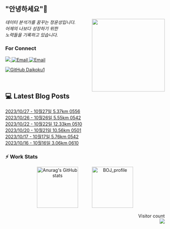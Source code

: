 
<h2> "안녕하세요"👋 </h2>
<img align='right' src="https://user-images.githubusercontent.com/50973778/144942576-b2f10b31-e628-43e4-b7da-3cc2144a5b73.gif" width="230">
<p><em> 데이터 분석가를 꿈꾸는 정윤성입니다.</br> 어제의 나보다 성장하기 위한 </br> 노력들을 기록하고 있습니다.</em></p>

### For Connect
<a href="https://blog.naver.com/jjys9047" target="_blank"><img src="https://img.shields.io/badge/-BLOG-brightgreen?style=flat-square&logo=Bloglovin&logoColor=white">
<a href="https://mail.google.com/mail/?view=cm&amp;fs=1&amp;to=jys9047@gmail.com" target="_blank"><img src="https://img.shields.io/badge/-Gmail-c14438?style=flat-square&logo=Gmail&logoColor=white" alt="Email">
<a href="mailto:jjys9047@naver.com" target="_blank"><img src="https://img.shields.io/badge/-Naver-brightgreen?style=flat-square&logo=Naver&logoColor=white" alt="Email">

[![GitHub Daikoku1](https://img.shields.io/github/followers/Daikoku1?label=follow&style=social)](https://github.com/Daikoku1)

</br>

## 💻 Latest Blog Posts
[2023/10/27 - 10월27일 5.37km 0556](https://blog.naver.com/jjys9047/223248539571) <br>
[2023/10/26 - 10월26일 5.55km 0542](https://blog.naver.com/jjys9047/223247516278) <br>
[2023/10/22 - 10월22일 12.33km 0510](https://blog.naver.com/jjys9047/223243328490) <br>
[2023/10/20 - 10월21일 10.56km 0501](https://blog.naver.com/jjys9047/223242498862) <br>
[2023/10/17 - 10월17일 5.76km 0542](https://blog.naver.com/jjys9047/223239407807) <br>
[2023/10/16 - 10월16일 3.06km 0610](https://blog.naver.com/jjys9047/223238470488) <br>


### ⚡ Work Stats
<p align = 'center'>
  <img src="https://github-readme-stats.vercel.app/api?username=Daikoku1&show_icons=true&theme=midnight-purple" alt="Anurag's GitHub stats" height="130" hspace="20"/>
  <img src="http://mazassumnida.wtf/api/v2/generate_badge?boj=jys9047" alt="BOJ_profile" height="130" hspace="20"/>
</p>

<p align="right"> 
  Visitor count<br>
  <img src="https://profile-counter.glitch.me/Daikoku1/count.svg" />
</p>
